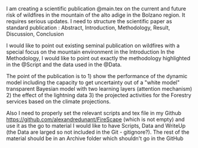 I am creating a scientific publication @main.tex on the current and future risk of wildfires in the mountain of the alto adige in the Bolzano region. It requires serious updates.
I need to structure the scientific paper as standard publication : Abstract, Introduction, Methodology, Result, Discussion, Conclusion

I would like to point out existing seminal publication on wildfires with a special focus on the mountain environment in the Introduction In the Methodology, I would like to point out exactly the methodology highlighted in the @Script and the data used in the @Data.

The point of the publication is to 1) show the performance of the dynamic model including the capacity to get uncertainty out of a "white model" transparent Bayesian model with two learning layers (attention mechanism) 2) the effect of the lightning data 3) the projected activities for the Forestry services based on the climate projections.

Also I need to properly set the relevant scripts and tex file in my Github <https://github.com/alexandredunant/FireScape> (which is not empty) and use it as the go to material I would like to have Scripts, Data and WriteUp (the Data are larged so not included in the Git - gitignore?). The rest of the material should be in an Archive folder which shouldn't go in the GitHub
